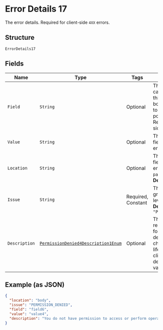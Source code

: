 
# Error Details 17

The error details. Required for client-side `4XX` errors.

## Structure

`ErrorDetails17`

## Fields

| Name | Type | Tags | Description | Getter | Setter |
|  --- | --- | --- | --- | --- | --- |
| `Field` | `String` | Optional | The field that caused the error. If this field is in the body, set this value to the field's JSON pointer value. Required for client-side errors. | String getField() | setField(String field) |
| `Value` | `String` | Optional | The value of the field that caused the error. | String getValue() | setValue(String value) |
| `Location` | `String` | Optional | The location of the field that caused the error. Value is `body`, `path`, or `query`.<br>**Default**: `"body"` | String getLocation() | setLocation(String location) |
| `Issue` | `String` | Required, Constant | The unique, fine-grained application-level error code.<br>**Default**: `"PERMISSION_DENIED"` | String getIssue() | setIssue(String issue) |
| `Description` | [`PermissionDenied4Description1Enum`](../../doc/models/permission-denied-4-description-1-enum.md) | Optional | The human-readable description for an issue. The description can change over the lifetime of an API, so clients must not depend on this value. | PermissionDenied4Description1Enum getDescription() | setDescription(PermissionDenied4Description1Enum description) |

## Example (as JSON)

```json
{
  "location": "body",
  "issue": "PERMISSION_DENIED",
  "field": "field6",
  "value": "value4",
  "description": "You do not have permission to access or perform operations on this resource."
}
```

